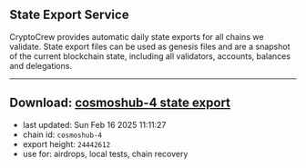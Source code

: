 ## State Export Service
CryptoCrew provides automatic daily state exports for all chains we validate. State export files can be used as genesis files and are a snapshot of the current blockchain state, including all validators, accounts, balances and delegations.

---
**Download: [cosmoshub-4 state export](https://dl-eu2.ccvalidators.com/SERVICE/cosmoshub/cosmoshub-4_export_24442612.json)**
---

- last updated: Sun Feb 16 2025 11:11:27
- chain id: `cosmoshub-4`
- export height: `24442612`
- use for: airdrops, local tests, chain recovery
